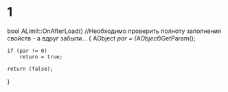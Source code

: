 # 1
bool    ALimit::OnAfterLoad()      //Необходимо проверить полноту заполнения свойств - а вдруг забыли...
{
    AObject  *par = (AObject*)GetParam();
  
    if (par != 0)
        return = true;

    return (false);
}

